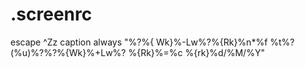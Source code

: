 # .screenrc

escape ^Zz
caption always "%?%{ Wk}%-Lw%?%{Rk}%n*%f %t%?(%u)%?%?%{Wk}%+Lw%? %{Rk}%=%c %{rk}%d/%M/%Y"
